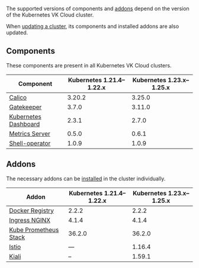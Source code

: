 The supported versions of components and [addons](../../addons-and-settings/addons) depend on the version of the Kubernetes VK Cloud cluster.

When [updating a cluster](../../../operations/update), its components and installed addons are also updated.

## Components

These components are present in all Kubernetes VK Cloud clusters.

<!-- prettier-ignore -->
| Component                                                             | Kubernetes 1.21.4–1.22.x  | Kubernetes 1.23.x–1.25.x  |
| --------------------------------------------------------------------- | ------------------------- | ------------------------- |
| [Calico](https://github.com/projectcalico/calico)                     | 3.20.2    | 3.25.0    |
| [Gatekeeper](https://github.com/open-policy-agent/gatekeeper)         | 3.7.0     | 3.11.0    |
| [Kubernetes Dashboard](https://github.com/kubernetes/dashboard)       | 2.3.1     | 2.7.0     |
| [Metrics Server](https://github.com/kubernetes-sigs/metrics-server)   | 0.5.0     | 0.6.1     |
| [Shell-operator](https://github.com/flant/shell-operator)             | 1.0.9     | 1.0.9     |

## Addons

The necessary addons can be [installed](../../../operations/addons/manage-addons#installing-the-addon) in the cluster individually.

<!-- prettier-ignore -->
| Addon                                                                             | Kubernetes 1.21.4–1.22.x  | Kubernetes 1.23.x–1.25.x  |
| --------------------------------------------------------------------------------- | ------------------------- | ------------------------- |
| [Docker Registry](https://github.com/twuni/docker-registry.helm)                  | 2.2.2     | 2.2.2     |
| [Ingress NGINX](https://github.com/kubernetes/ingress-nginx)                      | 4.1.4     | 4.1.4     |
| [Kube Prometheus Stack](https://github.com/prometheus-operator/kube-prometheus)   | 36.2.0    | 36.2.0    |
| [Istio](https://github.com/istio/istio)                                           | —         | 1.16.4    |
| [Kiali](https://github.com/kiali/kiali)                                           | –         | 1.59.1    |
